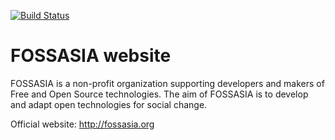 [![Build Status](https://travis-ci.org/fossasia/fossasia.org.svg?branch=gh-pages)](https://travis-ci.org/fossasia/fossasia.org)
# FOSSASIA website
FOSSASIA is a non-profit organization supporting developers and makers of Free and Open Source technologies.
The aim of FOSSASIA is to develop and adapt open technologies for social change.

Official website: http://fossasia.org
